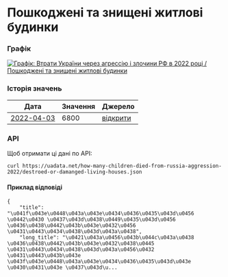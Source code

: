 # Пошкоджені та знищені житлові будинки
### Графік
[ ![Графік: Втрати України через агрессію і злочини РФ в 2022 році / Пошкоджені та знищені житлові будинки](https://uadata.net/screen?458505&u=%2Fhow-many-children-died-from-russia-aggression-2022%2Fdestroed-or-damanged-living-houses) ](https://uadata.net/how-many-children-died-from-russia-aggression-2022/destroed-or-damanged-living-houses)

### Історія значень
| Дата | Значення | Джерело |
|---|---|---|
| [2022-04-03](https://uadata.net/how-many-children-died-from-russia-aggression-2022/destroed-or-damanged-living-houses/2022-04-03+17%3A57%3A22) | 6800 | [відкрити](https://www.kmu.gov.ua/news/oleksij-chernishov-v-ukrayini-znishcheno-abo-poshkodzheno-blizko-6800-zhitlovih-budinkiv-vnaslidok-vijni) |
### API
Щоб отримати ці дані по API:
```
curl https://uadata.net/how-many-children-died-from-russia-aggression-2022/destroed-or-damanged-living-houses.json
```
#### Приклад відповіді 
```
{
    "title": "\u041f\u043e\u0448\u043a\u043e\u0434\u0436\u0435\u043d\u0456 \u0442\u0430 \u0437\u043d\u0438\u0449\u0435\u043d\u0456 \u0436\u0438\u0442\u043b\u043e\u0432\u0456 \u0431\u0443\u0434\u0438\u043d\u043a\u0438",
    "long_title": "\u0421\u043a\u0456\u043b\u044c\u043a\u0438 \u0436\u0438\u0442\u043b\u043e\u0432\u0438\u0445 \u0431\u0443\u0434\u0438\u043d\u043a\u0456\u0432 \u0431\u0443\u043b\u043e \u043f\u043e\u0448\u043a\u043e\u0434\u0436\u0435\u043d\u043e \u0430\u0431\u043e \u0437\u043d\u...
```